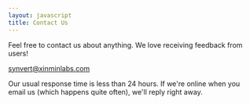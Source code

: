 ```yaml
---
layout: javascript
title: Contact Us
---
```


Feel free to contact us about anything. We love receiving feedback from users!

[synvert@xinminlabs.com][1]

Our usual response time is less than 24 hours. If we're online when you email us (which happens quite often), we'll reply right away.

[1]: mailto:synvert@xinminlabs.com